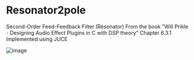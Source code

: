 # Resonator2pole
 Second-Order Feed-Feedback Filter (Resonator) 
 From the book "Will Prikle - Designing Audio Effect Plugins in C with DSP theory" Chapter 6.3.1 
 Implemented using JUCE

![image](https://user-images.githubusercontent.com/66480309/146093978-21277dbc-e6cc-4332-abd9-944aef0d9246.png)
